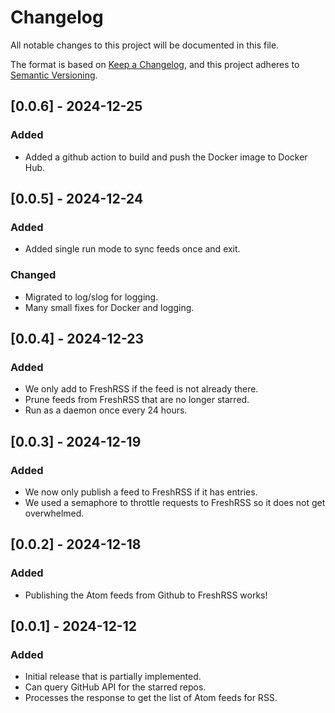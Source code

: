 # Changelog

All notable changes to this project will be documented in this file.

The format is based on [Keep a Changelog](https://keepachangelog.com/en/1.0.0/), and this project
adheres to [Semantic Versioning](https://semver.org/spec/v2.0.0.html).

## [0.0.6] - 2024-12-25

### Added

- Added a github action to build and push the Docker image to Docker Hub.

## [0.0.5] - 2024-12-24

### Added

- Added single run mode to sync feeds once and exit.

### Changed

- Migrated to log/slog for logging.
- Many small fixes for Docker and logging.

## [0.0.4] - 2024-12-23

### Added

- We only add to FreshRSS if the feed is not already there.
- Prune feeds from FreshRSS that are no longer starred.
- Run as a daemon once every 24 hours.

## [0.0.3] - 2024-12-19

### Added

- We now only publish a feed to FreshRSS if it has entries.
- We used a semaphore to throttle requests to FreshRSS so it does not get overwhelmed.

## [0.0.2] - 2024-12-18

### Added

- Publishing the Atom feeds from Github to FreshRSS works!

## [0.0.1] - 2024-12-12

### Added

- Initial release that is partially implemented.
- Can query GitHub API for the starred repos.
- Processes the response to get the list of Atom feeds for RSS.
